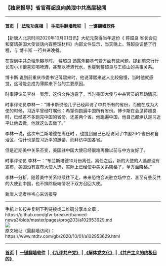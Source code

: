 ### 【独家报导】省官蒋超良向美泄中共高层秘闻
------------------------

#### [首页](https://github.com/gfw-breaker/banned-news3/blob/master/README.md) &nbsp;&nbsp;|&nbsp;&nbsp; [法轮功真相](https://github.com/begood0513/basic/blob/master/README.md)  &nbsp;&nbsp;|&nbsp;&nbsp; [手把手翻墙教程](https://github.com/gfw-breaker/guides/wiki)  &nbsp;&nbsp;|&nbsp;&nbsp; [一键翻墙软件](https://github.com/gfw-breaker/nogfw/blob/master/README.md)  



<div><div class="post_content" itemprop="articleBody">
 <p>
  【新唐人北京时间2020年10月01日讯】大纪元获得当年这份《
  <ok href="https://www.ntdtv.com/gb/蒋超良.htm">
   蒋超良
  </ok>
  省长会见和宴请美国大使谈话内容整理材料》内部文件显示，当天晚上，蒋超良调整了行程，与
  <ok href="https://www.ntdtv.com/gb/博卡斯.htm">
   博卡斯
  </ok>
  一行共进晚餐。
 </p>
 <p>
  在提到中共总理朱镕基时，
  <ok href="https://www.ntdtv.com/gb/蒋超良.htm">
   蒋超良
  </ok>
  透露朱镕基气管方面有些问题，提到前央行行长周小川很喜欢喝啤酒，甚至以啤酒代水，也提到蒋超良与王岐山的共事关系。
 </p>
 <p>
  <ok href="https://www.ntdtv.com/gb/博卡斯.htm">
   博卡斯
  </ok>
  说到前重庆市委书记薄熙来时，他说薄熙来这人比较傲慢，当时他就感觉，这可能会成为薄熙来下台的主要原因。
 </p>
 <p>
  时事评论员李林一表示，这份文件透露了，当时美国大使与中共官员的互动情况。
 </p>
 <p>
  时事评论员李林一：“博卡斯说他几乎已经拜访了中共所有的省份，而他在成为大使的时候，习近平曾经叮嘱他：希望你跑遍中国所有省份。博卡斯在会见蒋超良时，已经差不多跑完中国的省份，还差两个省。他跑遍中国，他自己都承认是习近平让他去做，他就这么去做了。”
 </p>
 <p>
  李林一说，这次布兰斯塔德在离任时 ，也提到自己已经访问了中国26个省份和自治区，估计也是应习近平的邀请，而拜访中国各省。
 </p>
 <p>
  但是近期美中关系丕变，美国驻中国大使已经很难再像以前与中方友好了。
 </p>
 <p>
  时事评论员 李林一：“布兰斯塔德10月份离任。离任之后，新的大使的人选都没有宣布，美国没有宣布大使人选，实际上已经使中美关系降格了，单方面降格。”
 </p>
 <p>
  李林一分析，随着美中关系继续往下走，未来恐怕会派驻立场中立、甚至有些反共的大使到中国，也不排除极端情况下双方召回大使。
 </p>
 <p>
  新唐人记者林岑心采访报导
 </p>
 <div class="single_ad">
 </div>
</div>
</div>
<hr/>
手机上长按并复制下列链接或二维码分享本文章：<br/>
https://github.com/gfw-breaker/banned-news3/blob/master/pages/prog203/a102953629.md <br/>
<a href='https://github.com/gfw-breaker/banned-news3/blob/master/pages/prog203/a102953629.md'><img src='https://github.com/gfw-breaker/banned-news3/blob/master/pages/prog203/a102953629.md.png'/></a> <br/>
原文地址（需翻墙访问）：https://www.ntdtv.com/gb/2020/10/01/a102953629.html


------------------------
#### [首页](https://github.com/gfw-breaker/banned-news3/blob/master/README.md) &nbsp;|&nbsp; [一键翻墙软件](https://github.com/gfw-breaker/nogfw/blob/master/README.md) &nbsp;| [《九评共产党》](https://github.com/gfw-breaker/9ping.md/blob/master/README.md#九评之一评共产党是什么) | [《解体党文化》](https://github.com/gfw-breaker/jtdwh.md/blob/master/README.md) | [《共产主义的终极目的》](https://github.com/gfw-breaker/gczydzjmd.md/blob/master/README.md)


<img src='http://gfw-breaker.win/banned-news3/pages/prog203/a102953629.md' width='0px' height='0px'/>